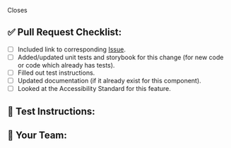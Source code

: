
Closes <!-- Github issue # here -->

## ✅ Pull Request Checklist:

- [ ] Included link to corresponding [Issue](https://github.com/adobe/react-spectrum/issues).
- [ ] Added/updated unit tests and storybook for this change (for new code or code which already has tests).
- [ ] Filled out test instructions.
- [ ] Updated documentation (if it already exist for this component).
- [ ] Looked at the Accessibility Standard for this feature.

## 📝 Test Instructions:

<!--- Include instructions to test this pull request -->

## 🧢 Your Team:

<!--- Which product/company is this pull request for? -->

